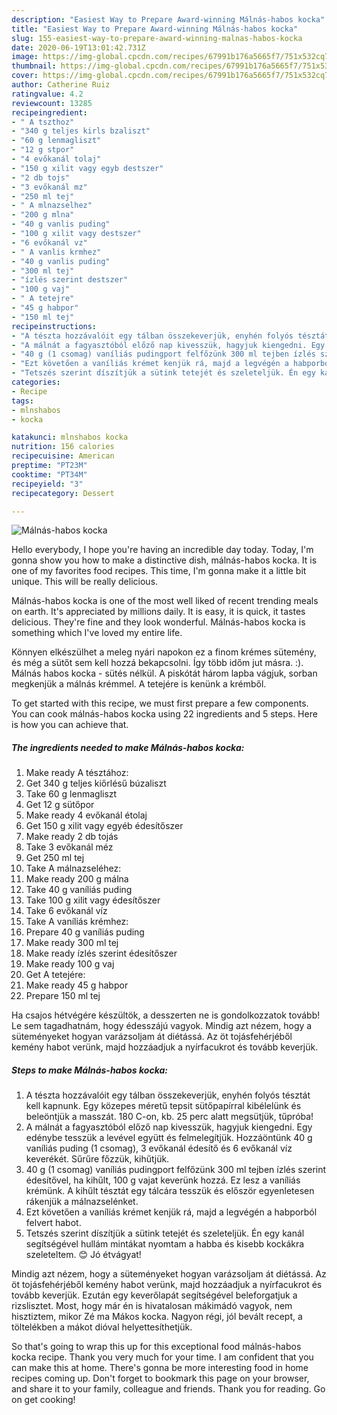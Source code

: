 ```yaml
---
description: "Easiest Way to Prepare Award-winning Málnás-habos kocka"
title: "Easiest Way to Prepare Award-winning Málnás-habos kocka"
slug: 155-easiest-way-to-prepare-award-winning-malnas-habos-kocka
date: 2020-06-19T13:01:42.731Z
image: https://img-global.cpcdn.com/recipes/67991b176a5665f7/751x532cq70/malnas-habos-kocka-recept-foto.jpg
thumbnail: https://img-global.cpcdn.com/recipes/67991b176a5665f7/751x532cq70/malnas-habos-kocka-recept-foto.jpg
cover: https://img-global.cpcdn.com/recipes/67991b176a5665f7/751x532cq70/malnas-habos-kocka-recept-foto.jpg
author: Catherine Ruiz
ratingvalue: 4.2
reviewcount: 13285
recipeingredient:
- " A tszthoz"
- "340 g teljes kirls bzaliszt"
- "60 g lenmagliszt"
- "12 g stpor"
- "4 evőkanál tolaj"
- "150 g xilit vagy egyb destszer"
- "2 db tojs"
- "3 evőkanál mz"
- "250 ml tej"
- " A mlnazselhez"
- "200 g mlna"
- "40 g vanlis puding"
- "100 g xilit vagy destszer"
- "6 evőkanál vz"
- " A vanlis krmhez"
- "40 g vanlis puding"
- "300 ml tej"
- "ízlés szerint destszer"
- "100 g vaj"
- " A tetejre"
- "45 g habpor"
- "150 ml tej"
recipeinstructions:
- "A tészta hozzávalóit egy tálban összekeverjük, enyhén folyós tésztát kell kapnunk. Egy közepes méretű tepsit sütőpapírral kibélelünk és beleöntjük a masszát. 180 C-on, kb. 25 perc alatt megsütjük, tűpróba!"
- "A málnát a fagyasztóból előző nap kivesszük, hagyjuk kiengedni. Egy edénybe tesszük a levével együtt és felmelegítjük. Hozzáöntünk 40 g vaníliás puding (1 csomag), 3 evőkanál édesítő és 6 evőkanál víz keverékét. Sűrűre főzzük, kihűtjük."
- "40 g (1 csomag) vaníliás pudingport felfőzünk 300 ml tejben ízlés szerint édesítővel, ha kihűlt, 100 g vajat keverünk hozzá. Ez lesz a vaníliás krémünk. A kihűlt tésztát egy tálcára tesszük és először egyenletesen rákenjük a málnazselénket."
- "Ezt követően a vaníliás krémet kenjük rá, majd a legvégén a habporból felvert habot."
- "Tetszés szerint díszítjük a sütink tetejét és szeleteljük. Én egy kanál segítségével hullám mintákat nyomtam a habba és kisebb kockákra szeleteltem. 😊 Jó étvágyat!"
categories:
- Recipe
tags:
- mlnshabos
- kocka

katakunci: mlnshabos kocka 
nutrition: 156 calories
recipecuisine: American
preptime: "PT23M"
cooktime: "PT34M"
recipeyield: "3"
recipecategory: Dessert

---
```



![Málnás-habos kocka](https://img-global.cpcdn.com/recipes/67991b176a5665f7/751x532cq70/malnas-habos-kocka-recept-foto.jpg)

Hello everybody, I hope you're having an incredible day today. Today, I'm gonna show you how to make a distinctive dish, málnás-habos kocka. It is one of my favorites food recipes. This time, I'm gonna make it a little bit unique. This will be really delicious.

Málnás-habos kocka is one of the most well liked of recent trending meals on earth. It's appreciated by millions daily. It is easy, it is quick, it tastes delicious. They're fine and they look wonderful. Málnás-habos kocka is something which I've loved my entire life.

Könnyen elkészülhet a meleg nyári napokon ez a finom krémes sütemény, és még a sütőt sem kell hozzá bekapcsolni. Így több időm jut másra. :). Málnás habos kocka - sütés nélkül. A piskótát három lapba vágjuk, sorban megkenjük a málnás krémmel. A tetejére is kenünk a krémből.


To get started with this recipe, we must first prepare a few components. You can cook málnás-habos kocka using 22 ingredients and 5 steps. Here is how you can achieve that.

<!--inarticleads1-->

##### The ingredients needed to make Málnás-habos kocka:

1. Make ready  A tésztához:
1. Get 340 g teljes kiőrlésű búzaliszt
1. Take 60 g lenmagliszt
1. Get 12 g sütőpor
1. Make ready 4 evőkanál étolaj
1. Get 150 g xilit vagy egyéb édesítőszer
1. Make ready 2 db tojás
1. Take 3 evőkanál méz
1. Get 250 ml tej
1. Take  A málnazseléhez:
1. Make ready 200 g málna
1. Take 40 g vaníliás puding
1. Take 100 g xilit vagy édesítőszer
1. Take 6 evőkanál víz
1. Take  A vaníliás krémhez:
1. Prepare 40 g vaníliás puding
1. Make ready 300 ml tej
1. Make ready ízlés szerint édesítőszer
1. Make ready 100 g vaj
1. Get  A tetejére:
1. Make ready 45 g habpor
1. Prepare 150 ml tej


Ha csajos hétvégére készültök, a desszerten ne is gondolkozzatok tovább! Le sem tagadhatnám, hogy édesszájú vagyok. Mindig azt nézem, hogy a süteményeket hogyan varázsoljam át diétássá. Az öt tojásfehérjéből kemény habot verünk, majd hozzáadjuk a nyírfacukrot és tovább keverjük. 

<!--inarticleads2-->

##### Steps to make Málnás-habos kocka:

1. A tészta hozzávalóit egy tálban összekeverjük, enyhén folyós tésztát kell kapnunk. Egy közepes méretű tepsit sütőpapírral kibélelünk és beleöntjük a masszát. 180 C-on, kb. 25 perc alatt megsütjük, tűpróba!
1. A málnát a fagyasztóból előző nap kivesszük, hagyjuk kiengedni. Egy edénybe tesszük a levével együtt és felmelegítjük. Hozzáöntünk 40 g vaníliás puding (1 csomag), 3 evőkanál édesítő és 6 evőkanál víz keverékét. Sűrűre főzzük, kihűtjük.
1. 40 g (1 csomag) vaníliás pudingport felfőzünk 300 ml tejben ízlés szerint édesítővel, ha kihűlt, 100 g vajat keverünk hozzá. Ez lesz a vaníliás krémünk. A kihűlt tésztát egy tálcára tesszük és először egyenletesen rákenjük a málnazselénket.
1. Ezt követően a vaníliás krémet kenjük rá, majd a legvégén a habporból felvert habot.
1. Tetszés szerint díszítjük a sütink tetejét és szeleteljük. Én egy kanál segítségével hullám mintákat nyomtam a habba és kisebb kockákra szeleteltem. 😊 Jó étvágyat!


Mindig azt nézem, hogy a süteményeket hogyan varázsoljam át diétássá. Az öt tojásfehérjéből kemény habot verünk, majd hozzáadjuk a nyírfacukrot és tovább keverjük. Ezután egy keverőlapát segítségével beleforgatjuk a rizslisztet. Most, hogy már én is hivatalosan mákimádó vagyok, nem hisztiztem, mikor Zé ma Mákos kocka. Nagyon régi, jól bevált recept, a töltelékben a mákot dióval helyettesíthetjük. 

So that's going to wrap this up for this exceptional food málnás-habos kocka recipe. Thank you very much for your time. I am confident that you can make this at home. There's gonna be more interesting food in home recipes coming up. Don't forget to bookmark this page on your browser, and share it to your family, colleague and friends. Thank you for reading. Go on get cooking!
